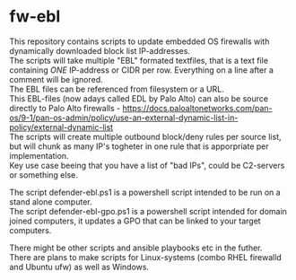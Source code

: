 # fw-ebl

This repository contains scripts to update embedded OS firewalls with dynamically downloaded block list IP-addresses.<br/>
The scripts will take multiple "EBL" formated textfiles, that is a text file containing _ONE_ IP-address or CIDR per row. Everything on a line after a comment will be ignored.<br/>
The EBL files can be referenced from filesystem or a URL.<br/>
This EBL-files (now adays called EDL by Palo Alto) can also be source directly to Palo Alto firewalls - https://docs.paloaltonetworks.com/pan-os/9-1/pan-os-admin/policy/use-an-external-dynamic-list-in-policy/external-dynamic-list<br/>
The scripts will create multiple outbound block/deny rules per source list, but will chunk as many IP's togheter in one rule that is apporpriate per implementation.<br/>
Key use case beeing that you have a list of "bad IPs", could be C2-servers or something else.<br/>

The script defender-ebl.ps1 is a powershell script intended to be run on a stand alone computer.<br/>
The script defender-ebl-gpo.ps1 is a powershell script intended for domain joined computers, it updates a GPO that can be linked to your target computers.<br/>

There might be other scripts and ansible playbooks etc in the futher.<br/>
There are plans to make scripts for Linux-systems (combo RHEL firewalld and Ubuntu ufw) as well as Windows.
